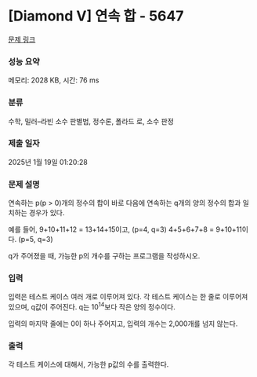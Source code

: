 # [Diamond V] 연속 합 - 5647 

[문제 링크](https://www.acmicpc.net/problem/5647) 

### 성능 요약

메모리: 2028 KB, 시간: 76 ms

### 분류

수학, 밀러–라빈 소수 판별법, 정수론, 폴라드 로, 소수 판정

### 제출 일자

2025년 1월 19일 01:20:28

### 문제 설명

<p>연속하는 p(p > 0)개의 정수의 합이 바로 다음에 연속하는 q개의 양의 정수의 합과 일치하는 경우가 있다.</p>

<p>예를 들어, 9+10+11+12 = 13+14+15이고, (p=4, q=3) 4+5+6+7+8 = 9+10+11이다. (p=5, q=3)</p>

<p>q가 주어졌을 때, 가능한 p의 개수를 구하는 프로그램을 작성하시오.</p>

### 입력 

 <p>입력은 테스트 케이스 여러 개로 이루어져 있다. 각 테스트 케이스는 한 줄로 이루어져 있으며, q값이 주어진다. q는 10<sup>14</sup>보다 작은 양의 정수이다.</p>

<p>입력의 마지막 줄에는 0이 하나 주어지고, 입력의 개수는 2,000개를 넘지 않는다.</p>

### 출력 

 <p>각 테스트 케이스에 대해서, 가능한 p값의 수를 출력한다.</p>

